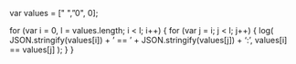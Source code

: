 var values = \[" ",”0", 0\];

for (var i = 0, l = values.length; i &lt; l; i++) { for (var j = i; j &lt; l; j++) { log( JSON.stringify(values\[i\]) + ’ == ’ + JSON.stringify(values\[j\]) + ‘:’, values\[i\] == values\[j\] ); } }
